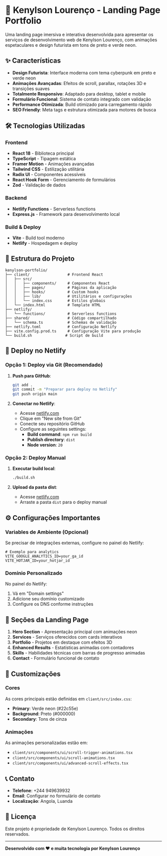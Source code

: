 # 🚀 Kenylson Lourenço - Landing Page Portfolio

Uma landing page imersiva e interativa desenvolvida para apresentar os serviços de desenvolvimento web de Kenylson Lourenço, com animações espetaculares e design futurista em tons de preto e verde neon.

## ✨ Características

- **Design Futurista**: Interface moderna com tema cyberpunk em preto e verde neon
- **Animações Avançadas**: Efeitos de scroll, parallax, rotações 3D e transições suaves
- **Totalmente Responsivo**: Adaptado para desktop, tablet e mobile
- **Formulário Funcional**: Sistema de contato integrado com validação
- **Performance Otimizada**: Build otimizado para carregamento rápido
- **SEO Friendly**: Meta tags e estrutura otimizada para motores de busca

## 🛠️ Tecnologias Utilizadas

### Frontend
- **React 18** - Biblioteca principal
- **TypeScript** - Tipagem estática
- **Framer Motion** - Animações avançadas
- **Tailwind CSS** - Estilização utilitária
- **Radix UI** - Componentes acessíveis
- **React Hook Form** - Gerenciamento de formulários
- **Zod** - Validação de dados

### Backend
- **Netlify Functions** - Serverless functions
- **Express.js** - Framework para desenvolvimento local

### Build & Deploy
- **Vite** - Build tool moderno
- **Netlify** - Hospedagem e deploy

## 📁 Estrutura do Projeto

```
kenylson-portfolio/
├── client/                 # Frontend React
│   ├── src/
│   │   ├── components/     # Componentes React
│   │   ├── pages/          # Páginas da aplicação
│   │   ├── hooks/          # Custom hooks
│   │   ├── lib/            # Utilitários e configurações
│   │   └── index.css       # Estilos globais
│   └── index.html          # Template HTML
├── netlify/
│   └── functions/          # Serverless functions
├── shared/                 # Código compartilhado
│   └── schema.ts           # Schemas de validação
├── netlify.toml            # Configuração Netlify
├── vite.config.prod.ts     # Configuração Vite para produção
└── build.sh               # Script de build
```

## 🚀 Deploy no Netlify

### Opção 1: Deploy via Git (Recomendado)

1. **Push para GitHub**:
   ```bash
   git add .
   git commit -m "Preparar para deploy no Netlify"
   git push origin main
   ```

2. **Conectar no Netlify**:
   - Acesse [netlify.com](https://netlify.com)
   - Clique em "New site from Git"
   - Conecte seu repositório GitHub
   - Configure as seguintes settings:
     - **Build command**: `npm run build`
     - **Publish directory**: `dist`
     - **Node version**: `20`

### Opção 2: Deploy Manual

1. **Executar build local**:
   ```bash
   ./build.sh
   ```

2. **Upload da pasta dist**:
   - Acesse [netlify.com](https://netlify.com)
   - Arraste a pasta `dist` para o deploy manual

## ⚙️ Configurações Importantes

### Variables de Ambiente (Opcional)
Se precisar de integrações externas, configure no painel do Netlify:

```env
# Exemplo para analytics
VITE_GOOGLE_ANALYTICS_ID=your_ga_id
VITE_HOTJAR_ID=your_hotjar_id
```

### Domínio Personalizado
No painel do Netlify:
1. Vá em "Domain settings"
2. Adicione seu domínio customizado
3. Configure os DNS conforme instruções

## 📱 Seções da Landing Page

1. **Hero Section** - Apresentação principal com animações neon
2. **Services** - Serviços oferecidos com cards interativos
3. **Portfolio** - Projetos em destaque com efeitos 3D
4. **Enhanced Results** - Estatísticas animadas com contadores
5. **Skills** - Habilidades técnicas com barras de progresso animadas
6. **Contact** - Formulário funcional de contato

## 🎨 Customizações

### Cores
As cores principais estão definidas em `client/src/index.css`:
- **Primary**: Verde neon (#22c55e)
- **Background**: Preto (#000000)
- **Secondary**: Tons de cinza

### Animações
As animações personalizadas estão em:
- `client/src/components/ui/scroll-trigger-animations.tsx`
- `client/src/components/ui/scroll-animations.tsx`
- `client/src/components/ui/advanced-scroll-effects.tsx`

## 📞 Contato

- **Telefone**: +244 949639932
- **Email**: Configurar no formulário de contato
- **Localização**: Angola, Luanda

## 📄 Licença

Este projeto é propriedade de Kenylson Lourenço. Todos os direitos reservados.

---

**Desenvolvido com ❤️ e muita tecnologia por Kenylson Lourenço**
